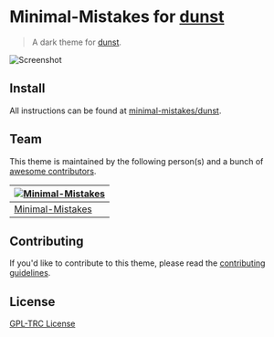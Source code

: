 # Minimal-Mistakes for [dunst](https://dunst-project.org/)

> A dark theme for [dunst](https://dunst-project.org/).

![Screenshot](https://raw.githubusercontent.com/minimal-mistakes/dunst/main/screenshot.png)

## Install

All instructions can be found at [minimal-mistakes/dunst](https://minimal-mistakes.xyz/apps/terminals/dunst).

## Team

This theme is maintained by the following person(s) and a bunch of [awesome contributors](https://github.com/minimal-mistakes/dunst/graphs/contributors).

| [![Minimal-Mistakes](https://avatars.githubusercontent.com/u/99121492?s=125)](https://github.com/Minimal-Mistakes) |
| ------------------------------------------------------------------------------------------------------------------ |
| [Minimal-Mistakes](https://github.com/Minimal-Mistakes)                                                            |

## Contributing

If you'd like to contribute to this theme, please read the [contributing guidelines](./.github/CONTRIBUTING.md).

## License

[GPL-TRC License](./LICENSE)
